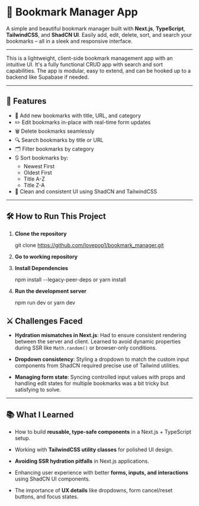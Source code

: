 # 🔖 Bookmark Manager App

A simple and beautiful bookmark manager built with **Next.js**, **TypeScript**, **TailwindCSS**, and **ShadCN UI**. Easily add, edit, delete, sort, and search your bookmarks – all in a sleek and responsive interface.

---

This is a lightweight, client-side bookmark management app with an intuitive UI. It's a fully functional CRUD app with search and sort capabilities. The app is modular, easy to extend, and can be hooked up to a backend like Supabase if needed.

---

## 🚀 Features

- 📌 Add new bookmarks with title, URL, and category
- ✏️ Edit bookmarks in-place with real-time form updates
- 🗑️ Delete bookmarks seamlessly
- 🔍 Search bookmarks by title or URL
- 🗂️ Filter bookmarks by category
- 🔃 Sort bookmarks by:
  - Newest First
  - Oldest First
  - Title A-Z
  - Title Z-A
- 🎨 Clean and consistent UI using ShadCN and TailwindCSS

---

## 🛠 How to Run This Project

1. **Clone the repository**

   git clone https://github.com/lovepop1/bookmark_manager.git
2. **Go to working repository**
3. **Install Dependencies**

   npm install --legacy-peer-deps
   or
   yarn install
4. **Run the development server**

   npm run dev
   or
   yarn dev

## ⚔️ Challenges Faced

- **Hydration mismatches in Next.js**: Had to ensure consistent rendering between the server and client. Learned to avoid dynamic properties during SSR like `Math.random()` or browser-only conditions.
  
- **Dropdown consistency**: Styling a dropdown to match the custom input components from ShadCN required precise use of Tailwind utilities.

- **Managing form state**: Syncing controlled input values with props and handling edit states for multiple bookmarks was a bit tricky but satisfying to solve.

---

## 📚 What I Learned

- How to build **reusable, type-safe components** in a Next.js + TypeScript setup.

- Working with **TailwindCSS utility classes** for polished UI design.

- **Avoiding SSR hydration pitfalls** in Next.js applications.

- Enhancing user experience with better **forms, inputs, and interactions** using ShadCN UI components.

- The importance of **UX details** like dropdowns, form cancel/reset buttons, and focus states.

